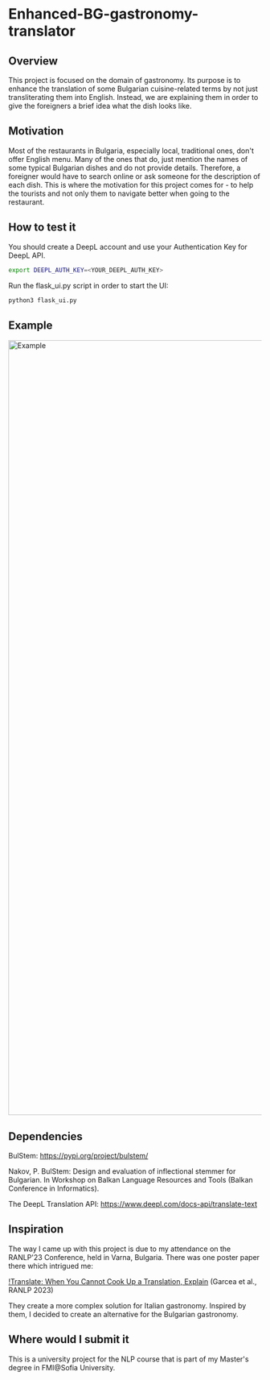 # Enhanced-BG-gastronomy-translator

## Overview

This project is focused on the domain of gastronomy. Its purpose is to enhance the translation of some Bulgarian 
cuisine-related terms by not just transliterating them into English. Instead, we are explaining them in order to 
give the foreigners a brief idea what the dish looks like.

## Motivation

Most of the restaurants in Bulgaria, especially local, traditional ones, don't offer English menu. 
Many of the ones that do, just mention the names of some typical Bulgarian dishes and do not provide details.
Therefore, a foreigner would have to search online or ask someone for the description of each dish. 
This is where the motivation for this project comes for - to help the tourists and not only them to navigate better
when going to the restaurant.

## How to test it

You should create a DeepL account and use your Authentication Key for DeepL API.

```bash 
export DEEPL_AUTH_KEY=<YOUR_DEEPL_AUTH_KEY>
```

Run the flask_ui.py script in order to start the UI:
```bash
python3 flask_ui.py
```

## Example

<img width="1539" alt="Example" src="https://github.com/yonitoo/Enhanced-BG-gastronomy-translator/assets/36246462/2a6cda30-b7c2-42ff-8525-2677b8145f95">


## Dependencies

BulStem: https://pypi.org/project/bulstem/

Nakov, P. BulStem: Design and evaluation of inflectional stemmer for Bulgarian. In Workshop on
Balkan Language Resources and Tools (Balkan Conference in Informatics).

The DeepL Translation API: https://www.deepl.com/docs-api/translate-text


## Inspiration

The way I came up with this project is due to my attendance on the RANLP'23 Conference, held in Varna, Bulgaria.
There was one poster paper there which intrigued me:

[!Translate: When You Cannot Cook Up a Translation, Explain](https://aclanthology.org/2023.ranlp-1.44) (Garcea et al., RANLP 2023)

They create a more complex solution for Italian gastronomy. 
Inspired by them, I decided to create an alternative for the Bulgarian gastronomy.

## Where would I submit it

This is a university project for the NLP course that is part of my Master's degree in FMI@Sofia University.
